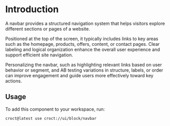 # Introduction

A navbar provides a structured navigation system that helps visitors explore different sections or pages of a website.

Positioned at the top of the screen, it typically includes links to key areas such as the homepage, products, offers,
content, or contact pages. Clear labeling and logical organization enhance the overall user experience and support
efficient site navigation.

Personalizing the navbar, such as highlighting relevant links based on user behavior or segment, and AB testing
variations in structure, labels, or order can improve engagement and guide users more effectively toward key actions.

## Usage

To add this component to your workspace, run:

```croct-cmd
croct@latest use croct://ui/block/navbar
```
